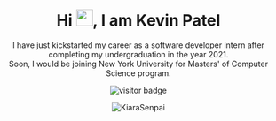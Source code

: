 
<h1 align="center">Hi <img src="https://i.pinimg.com/originals/4f/2d/a6/4f2da6dfcf48e48a5715c8a13dcc44f1.gif" width="30px">, I am Kevin Patel </h1>

<p align="center" width="150px"> I have just kickstarted my career as a software developer intern after completing my undergraduation in the year 2021. <br>Soon, I would be joining New York University for Masters' of Computer Science program.</p>

<p align="center"><img src="https://lanyard-profile-readme.vercel.app/api/853511872971276288?idleMessage=%22Kinayya%20The%20Super%20Be%20Cute%20❤️%22&borderRadius=25px" alt="visitor badge"/></p>

<p align="center"> <img src="https://komarev.com/ghpvc/?username=kiarasenpai&style=for-the-badge&label=PROFILE+VIEWS" alt="KiaraSenpai" /> </p>

